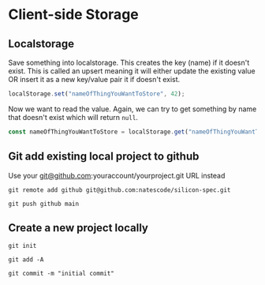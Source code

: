 # Client-side Storage

## Localstorage

Save something into localstorage. This creates the key (name) if it doesn't exist. This is called an upsert meaning
it will either update the existing value OR insert it as a new key/value pair it if doesn't exist.

```javascript
localStorage.set("nameOfThingYouWantToStore", 42);
```

Now we want to read the value. Again, we can try to get something by name that doesn't exist which will return `null`.

```javascript
const nameOfThingYouWantToStore = localStorage.get("nameOfThingYouWantToStore");
```

## Git add existing local project to github

Use your git@github.com:youraccount/yourproject.git URL instead

`git remote add github git@github.com:natescode/silicon-spec.git`

`git push github main`

## Create a new project locally

`git init`

`git add -A`

`git commit -m "initial commit"`
